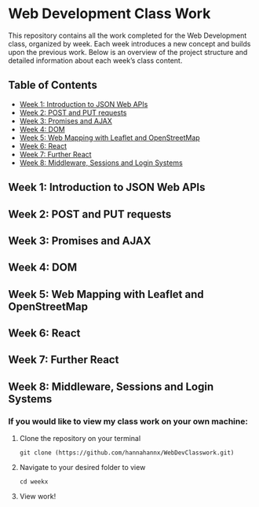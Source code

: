 # Web Development Class Work

This repository contains all the work completed for the Web Development class, organized by week. Each week introduces a new concept and builds upon the previous work. Below is an overview of the project structure and detailed information about each week’s class content.

## Table of Contents
- [Week 1: Introduction to JSON Web APIs](#week-1JSON)
- [Week 2: POST and PUT requests](#week-2POSTnPUT)
- [Week 3: Promises and AJAX](#week-3PromisesnAJAX)
- [Week 4: DOM](#week-4DOM)
- [Week 5: Web Mapping with Leaflet and OpenStreetMap](#week-6Webmap)
- [Week 6: React](#week-6React)
- [Week 7: Further React](#week-7FReact)
- [Week 8: Middleware, Sessions and Login Systems](#week-8Middlewear)

## Week 1: Introduction to JSON Web APIs
## Week 2: POST and PUT requests
## Week 3: Promises and AJAX
## Week 4: DOM
## Week 5: Web Mapping with Leaflet and OpenStreetMap
## Week 6: React
## Week 7: Further React
## Week 8: Middleware, Sessions and Login Systems


### If you would like to view my class work on your own machine: 
1. Clone the repository on your terminal

   ``` git clone (https://github.com/hannahannx/WebDevClasswork.git) ```
   
2. Navigate to your desired folder to view

   ``` cd weekx ```
  
4. View work!


